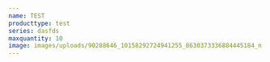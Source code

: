 ```yaml
---
name: TEST
producttype: test
series: dasfds
maxquantity: 10
image: images/uploads/90288646_10158292724941255_8630373336884445184_n.jpg
---
```

